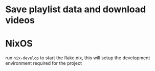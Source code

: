 # Save playlist data and download videos

# NixOS

run `nix-develop` to start the flake.nix, this will setup the development environment required for the project

